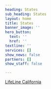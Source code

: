 ```yaml
---
heading: States
sub_heading: States
layout: home
title: States
banner_image: ''
hero_button:
  text: ''
  href: ''
textline: ''
services: []
show_news: false
partners: []
show_staff: false

---
```

[LifeLine California](states/california/ "Lifeline California")
